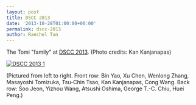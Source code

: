 ```yaml
---
layout: post
title: DSCC 2013
date: '2013-10-28T01:00:00+00:00'
permalink: dscc-2013
author: Raechel Tan
---
```

<p>The Tomi "family" at <a href="http://dsc-conference.org/DSCC/2013/" target="_new">DSCC 2013</a>. (Photo credits: Kan Kanjanapas)</p><p class="indent"><a href="{{ site.baseurl }}/assets/images/posts/DSCC2013_1.jpg" ><img src="{{ site.baseurl }}/assets/images/posts/DSCC2013_1.jpg" alt="DSCC 2013 1" border="0"></a></p><p>(Pictured from left to right. Front row: Bin Yao, Xu Chen, Wenlong Zhang, Masayoshi Tomizuka, Tsu-Chin Tsao, Kan Kanjanapas, Cong Wang. Back row: Soo Jeon, Yizhou Wang, Atsushi Oshima, George T.-C. Chiu, Huei Peng.)</p>
